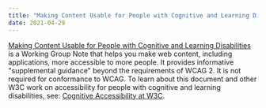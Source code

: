 ```yaml
---
title: "Making Content Usable for People with Cognitive and Learning Disabilities - Note Published"
date: 2021-04-29
---
```


<a href="https://www.w3.org/TR/coga-usable/">Making Content Usable for People with Cognitive and Learning Disabilities</a> is a Working Group Note that helps you make web content, including applications, more accessible to more people. It provides informative &quot;supplemental guidance&quot; beyond the requirements of WCAG 2. It is not required for conformance to WCAG. To learn about this document and other W3C work on accessibility for people with cognitive and learning disabilities, see: <a href="https://www.w3.org/WAI/cognitive/">Cognitive Accessibility at W3C</a>.
